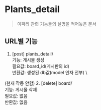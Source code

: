 # Plants_detail

> 이파리 관련 기능들의 설명을 적어놓은 문서

## URL별 기능

1. [post] plants_detail/ \
기능: 게시물 생성 \
필요값: board_id(게시판의 id) \
반환값: 생성된 db값(model 인자 전부) \

(현재 작동 안함)
2. [delete] board/ \
기능: 게시물 삭제 \
필요값: 없음 \
반환값: 없음